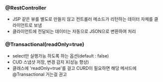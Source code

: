 
### @RestController
- JSP 같은 뷰를 별도로 만들지 않고 컨트롤러 메소드가 리턴하는 데이터 자체를 클라이언트로 보냄
- 클라이언트에 전달되는 데이터는 자동으로 JSON으로 변환하여 처리

### @Transactional(readOnly=true)
- select만 실행가능 하도록 하는 옵션(default : false)
- CUD 스냅샷 저장, 변경 감지 X(성능 향상)
- 클래스에 'readOnly=true'를 걸고 CURD이 필요하면 해당 메서드에 @Transactional 거는걸 권고

